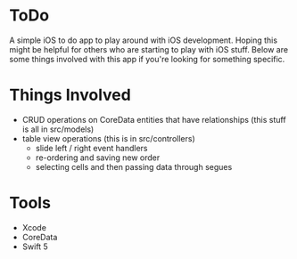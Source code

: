 # ToDo
A simple iOS to do app to play around with iOS development.
Hoping this might be helpful for others who are starting to play with iOS stuff.
Below are some things involved with this app if you're looking for something specific.

# Things Involved 
* CRUD operations on CoreData entities that have relationships (this stuff is all in src/models)
* table view operations (this is in src/controllers)
    * slide left / right event handlers
    * re-ordering and saving new order
    *  selecting cells and then passing data through segues

# Tools
* Xcode
* CoreData
* Swift 5 
